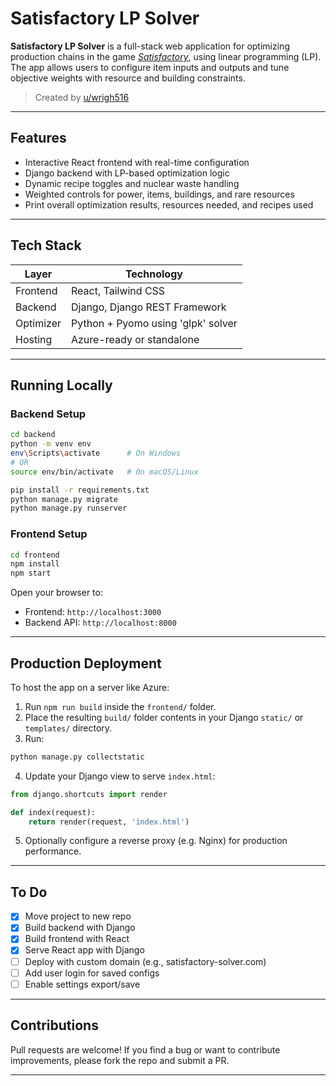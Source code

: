 # Satisfactory LP Solver

**Satisfactory LP Solver** is a full-stack web application for optimizing production chains in the game *[Satisfactory](https://www.satisfactorygame.com/)*, using linear programming (LP). The app allows users to configure item inputs and outputs and tune objective weights with resource and building constraints.

> Created by [u/wrigh516](https://www.reddit.com/user/wrigh516)

---

## Features

- Interactive React frontend with real-time configuration
- Django backend with LP-based optimization logic
- Dynamic recipe toggles and nuclear waste handling
- Weighted controls for power, items, buildings, and rare resources
- Print overall optimization results, resources needed, and recipes used

---

## Tech Stack

| Layer     | Technology                    |
|-----------|-------------------------------|
| Frontend  | React, Tailwind CSS           |
| Backend   | Django, Django REST Framework |
| Optimizer | Python + Pyomo using 'glpk' solver |
| Hosting   | Azure-ready or standalone     |

---

## Running Locally

### Backend Setup

```bash
cd backend
python -m venv env
env\Scripts\activate      # On Windows
# OR
source env/bin/activate   # On macOS/Linux

pip install -r requirements.txt
python manage.py migrate
python manage.py runserver
```

### Frontend Setup

```bash
cd frontend
npm install
npm start
```

Open your browser to:

- Frontend: `http://localhost:3000`
- Backend API: `http://localhost:8000`

---

## Production Deployment

To host the app on a server like Azure:

1. Run `npm run build` inside the `frontend/` folder.
2. Place the resulting `build/` folder contents in your Django `static/` or `templates/` directory.
3. Run:

```bash
python manage.py collectstatic
```

4. Update your Django view to serve `index.html`:

```python
from django.shortcuts import render

def index(request):
    return render(request, 'index.html')
```

5. Optionally configure a reverse proxy (e.g. Nginx) for production performance.

---

## To Do

- [x] Move project to new repo
- [x] Build backend with Django
- [x] Build frontend with React
- [x] Serve React app with Django
- [ ] Deploy with custom domain (e.g., satisfactory-solver.com)
- [ ] Add user login for saved configs
- [ ] Enable settings export/save

---

## Contributions

Pull requests are welcome! If you find a bug or want to contribute improvements, please fork the repo and submit a PR.

---